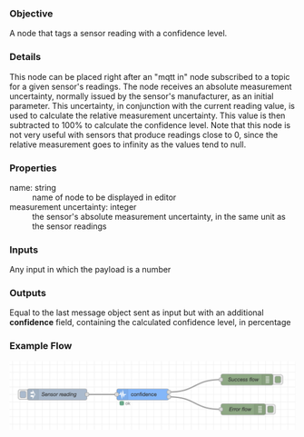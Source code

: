 ### Objective

A node that tags a sensor reading with a confidence level.

### Details

This node can be placed right after an "mqtt in" node subscribed to a topic for a given sensor's readings. The node receives an absolute measurement uncertainty, normally issued by the sensor's manufacturer, as an initial parameter. This uncertainty, in conjunction with the current reading value, is used to calculate the relative measurement uncertainty. This value is then subtracted to 100% to calculate the confidence level. Note that this node is not very useful with sensors that produce readings close to 0, since the relative measurement goes to infinity as the values tend to null.

### Properties

<dl class="message-properties">
    
<dt>name<span class="property-type">: string</span></dt>

<dd>name of node to be displayed in editor</dd>

<dt>measurement uncertainty<span class="property-type">: integer</span></dt>
    
<dd>the sensor's absolute measurement uncertainty, in the same unit as the sensor readings </dd>
  
</dl>

### Inputs

<dl class="message-properties">Any input in which the payload is a number</dl>

### Outputs

<dl class="message-properties">Equal to the last message object sent as input but with an additional <b>confidence</b> field, containing the calculated confidence level, in percentage </dl>

### Example Flow

![](../samples/confidence.png)
